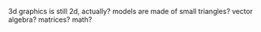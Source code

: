 3d graphics is still 2d, actually?
models are made of small triangles?
vector algebra? matrices? math?
